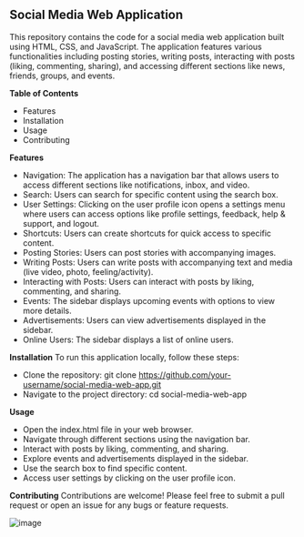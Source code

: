 
## Social Media Web Application
This repository contains the code for a social media web application built using HTML, CSS, and JavaScript. The application features various functionalities including posting stories, writing posts, interacting with posts (liking, commenting, sharing), and accessing different sections like news, friends, groups, and events.

**Table of Contents**
+ Features
+ Installation
+ Usage
+ Contributing

**Features**
+ Navigation: The application has a navigation bar that allows users to access different sections like notifications, inbox, and video.
+ Search: Users can search for specific content using the search box.
+ User Settings: Clicking on the user profile icon opens a settings menu where users can access options like profile settings, feedback, help & support, and logout.
+ Shortcuts: Users can create shortcuts for quick access to specific content.
+ Posting Stories: Users can post stories with accompanying images.
+ Writing Posts: Users can write posts with accompanying text and media (live video, photo, feeling/activity).
+ Interacting with Posts: Users can interact with posts by liking, commenting, and sharing.
+ Events: The sidebar displays upcoming events with options to view more details.
+ Advertisements: Users can view advertisements displayed in the sidebar.
+ Online Users: The sidebar displays a list of online users.

**Installation**
To run this application locally, follow these steps:

+ Clone the repository: git clone https://github.com/your-username/social-media-web-app.git
+ Navigate to the project directory: cd social-media-web-app
  
**Usage**
+ Open the index.html file in your web browser.
+ Navigate through different sections using the navigation bar.
+ Interact with posts by liking, commenting, and sharing.
+ Explore events and advertisements displayed in the sidebar.
+ Use the search box to find specific content.
+ Access user settings by clicking on the user profile icon.

**Contributing**
Contributions are welcome! Please feel free to submit a pull request or open an issue for any bugs or feature requests.



![image](https://github.com/jaiswalrahul2427/Social-Media-Dashboard/assets/133475235/e0fc630c-1693-4223-a8da-3cd013dc660d)
